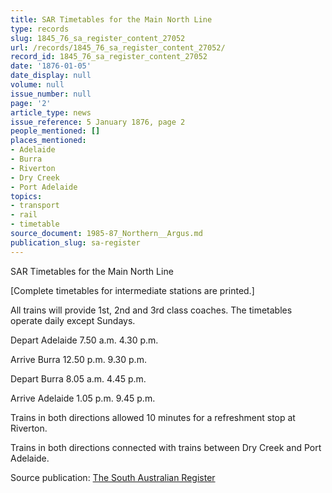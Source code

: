 ```yaml
---
title: SAR Timetables for the Main North Line
type: records
slug: 1845_76_sa_register_content_27052
url: /records/1845_76_sa_register_content_27052/
record_id: 1845_76_sa_register_content_27052
date: '1876-01-05'
date_display: null
volume: null
issue_number: null
page: '2'
article_type: news
issue_reference: 5 January 1876, page 2
people_mentioned: []
places_mentioned:
- Adelaide
- Burra
- Riverton
- Dry Creek
- Port Adelaide
topics:
- transport
- rail
- timetable
source_document: 1985-87_Northern__Argus.md
publication_slug: sa-register
---
```


SAR Timetables for the Main North Line

[Complete timetables for intermediate stations are printed.]

All trains will provide 1st, 2nd and 3rd class coaches.  The timetables operate daily except Sundays.

Depart Adelaide		7.50 a.m.	4.30 p.m.

Arrive Burra		12.50 p.m.	9.30 p.m.

Depart Burra		8.05 a.m.	4.45 p.m.

Arrive Adelaide		1.05 p.m.	9.45 p.m.

Trains in both directions allowed 10 minutes for a refreshment stop at Riverton.

Trains in both directions connected with trains between Dry Creek and Port Adelaide.

Source publication: [The South Australian Register](/publications/sa-register/)
